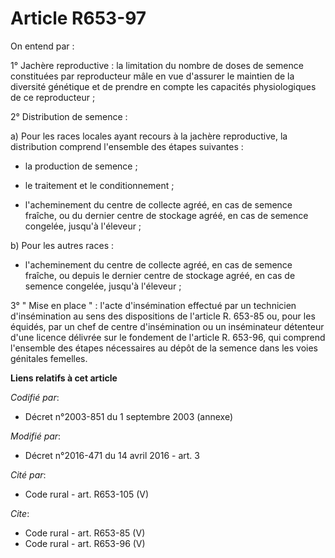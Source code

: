 # Article R653-97

On entend par : 

1° Jachère reproductive : la limitation du nombre de doses de semence constituées par reproducteur mâle en vue d'assurer le
maintien de la diversité génétique et de prendre en compte les capacités physiologiques de ce reproducteur ; 

2° Distribution de semence : 

a) Pour les races locales ayant recours à la jachère reproductive, la distribution comprend l'ensemble des étapes suivantes :

- la production de semence ;

- le traitement et le conditionnement ;

- l'acheminement du centre de collecte agréé, en cas de semence fraîche, ou du dernier centre de stockage agréé, en cas de
semence congelée, jusqu'à l'éleveur ; 

b) Pour les autres races :

- l'acheminement du centre de collecte agréé, en cas de semence fraîche, ou depuis le dernier centre de stockage agréé, en
cas de semence congelée, jusqu'à l'éleveur ; 

3° " Mise en place " : l'acte d'insémination effectué par un technicien d'insémination au sens des dispositions de l'article
R. 653-85 ou, pour les équidés, par un chef de centre d'insémination ou un inséminateur détenteur d'une licence délivrée sur
le fondement de l'article R. 653-96, qui comprend l'ensemble des étapes nécessaires au dépôt de la semence dans les voies
génitales femelles.

**Liens relatifs à cet article**

_Codifié par_:

  - Décret n°2003-851 du 1 septembre 2003 (annexe)

_Modifié par_:

  - Décret n°2016-471 du 14 avril 2016 - art. 3

_Cité par_:

  - Code rural - art. R653-105 (V)

_Cite_:

  - Code rural - art. R653-85 (V)
  - Code rural - art. R653-96 (V)
